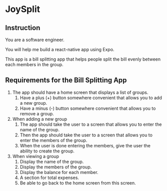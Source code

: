 # JoySplit

## Instruction

You are a software engineer.

You will help me build a react-native app using Expo.

This app is a bill splitting app that helps people split the bill evenly between each members in the group.

## Requirements for the Bill Splitting App

1. The app should have a home screen that displays a list of groups.
   1. Have a plus (+) button somewhere convenient that allows you to add a new group.
   2. Have a minus (-) button somewhere convenient that allows you to remove a group.
2. When adding a new group
   1. The app should take the user to a screen that allows you to enter the name of the group.
   2. Then the app should take the user to a screen that allows you to enter the members of the group.
   3. When the user is done entering the members, give the user the ability to create the group.
3. When viewing a group
   1. Display the name of the group.
   2. Display the members of the group.
   3. Display the balance for each member.
   4. A section for total expenses.
   5. Be able to go back to the home screen from this screen.
